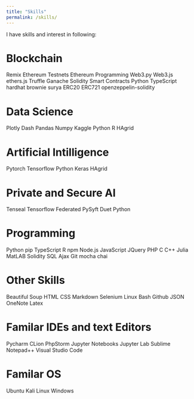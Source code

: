 ```yaml
---
title: "Skills"
permalink: /skills/
---
```

<link rel="stylesheet" href="https://www.w3schools.com/w3css/4/w3.css">

I have skills and interest in following: 

Blockchain
===========
<span class="w3-tag w3-green" style="margin-bottom:5px">Remix</span>
<span class="w3-tag w3-green" style="margin-bottom:5px">Ethereum Testnets</span>
<span class="w3-tag w3-green" style="margin-bottom:5px">Ethereum Programming</span>
<span class="w3-tag w3-green" style="margin-bottom:5px">Web3.py</span>
<span class="w3-tag w3-green" style="margin-bottom:5px">Web3.js</span>
<span class="w3-tag w3-green" style="margin-bottom:5px">ethers.js</span>
<span class="w3-tag w3-green" style="margin-bottom:5px">Truffle</span>
<span class="w3-tag w3-green" style="margin-bottom:5px">Ganache</span>
<span class="w3-tag w3-green" style="margin-bottom:5px">Solidity</span>
<span class="w3-tag w3-green" style="margin-bottom:5px">Smart Contracts</span>
<span class="w3-tag w3-green" style="margin-bottom:5px">Python</span>
<span class="w3-tag w3-green" style="margin-bottom:5px">TypeScript</span>
<span class="w3-tag w3-green" style="margin-bottom:5px">hardhat</span>
<span class="w3-tag w3-green" style="margin-bottom:5px">brownie</span>
<span class="w3-tag w3-green" style="margin-bottom:5px">surya</span>
<span class="w3-tag w3-green" style="margin-bottom:5px">ERC20</span>
<span class="w3-tag w3-green" style="margin-bottom:5px">ERC721</span>
<span class="w3-tag w3-green" style="margin-bottom:5px">openzeppelin-solidity</span>


Data Science 
===========
<span class="w3-tag w3-green" style="margin-bottom:5px">Plotly</span>
<span class="w3-tag w3-green" style="margin-bottom:5px">Dash</span>
<span class="w3-tag w3-green" style="margin-bottom:5px">Pandas</span>
<span class="w3-tag w3-green" style="margin-bottom:5px">Numpy</span>
<span class="w3-tag w3-green" style="margin-bottom:5px">Kaggle</span>
<span class="w3-tag w3-green" style="margin-bottom:5px">Python</span>
<span class="w3-tag w3-green" style="margin-bottom:5px">R</span>
<span class="w3-tag w3-green" style="margin-bottom:5px">HAgrid</span>


Artificial Intilligence
===========
<span class="w3-tag w3-green" style="margin-bottom:5px">Pytorch</span>
<span class="w3-tag w3-green" style="margin-bottom:5px">Tensorflow</span>
<span class="w3-tag w3-green" style="margin-bottom:5px">Python</span>
<span class="w3-tag w3-green" style="margin-bottom:5px">Keras</span>
<span class="w3-tag w3-green" style="margin-bottom:5px">HAgrid</span>

Private and Secure AI
===========
<span class="w3-tag w3-green" style="margin-bottom:5px">Tenseal</span>
<span class="w3-tag w3-green" style="margin-bottom:5px">Tensorflow Federated</span>
<span class="w3-tag w3-green" style="margin-bottom:5px">PySyft</span>
<span class="w3-tag w3-green" style="margin-bottom:5px">Duet</span>
<span class="w3-tag w3-green" style="margin-bottom:5px">Python</span>

Programming
===========
<span class="w3-tag w3-green" style="margin-bottom:5px">Python</span>
<span class="w3-tag w3-green" style="margin-bottom:5px">pip</span>
<span class="w3-tag w3-green" style="margin-bottom:5px">TypeScript</span>
<span class="w3-tag w3-green" style="margin-bottom:5px">R</span>
<span class="w3-tag w3-green" style="margin-bottom:5px">npm</span>
<span class="w3-tag w3-green" style="margin-bottom:5px">Node.js</span>
<span class="w3-tag w3-green" style="margin-bottom:5px">JavaScript</span>
<span class="w3-tag w3-green" style="margin-bottom:5px">JQuery</span>
<span class="w3-tag w3-green" style="margin-bottom:5px">PHP</span>
<span class="w3-tag w3-green" style="margin-bottom:5px">C</span>
<span class="w3-tag w3-green" style="margin-bottom:5px">C++</span>
<span class="w3-tag w3-green" style="margin-bottom:5px">Julia</span>
<span class="w3-tag w3-green" style="margin-bottom:5px">MatLAB</span>
<span class="w3-tag w3-green" style="margin-bottom:5px">Solidity</span>
<span class="w3-tag w3-green" style="margin-bottom:5px">SQL</span>
<span class="w3-tag w3-green" style="margin-bottom:5px">Ajax</span>
<span class="w3-tag w3-green" style="margin-bottom:5px">Git</span>
<span class="w3-tag w3-green" style="margin-bottom:5px">mocha</span>
<span class="w3-tag w3-green" style="margin-bottom:5px">chai</span>


Other Skills
===========  
<span class="w3-tag w3-green" style="margin-bottom:5px">Beautiful Soup</span>
<span class="w3-tag w3-green" style="margin-bottom:5px">HTML</span>
<span class="w3-tag w3-green" style="margin-bottom:5px">CSS</span>
<span class="w3-tag w3-green" style="margin-bottom:5px">Markdown</span>
<span class="w3-tag w3-green" style="margin-bottom:5px">Selenium</span>
<span class="w3-tag w3-green" style="margin-bottom:5px">Linux</span>
<span class="w3-tag w3-green" style="margin-bottom:5px">Bash</span>
<span class="w3-tag w3-green" style="margin-bottom:5px">Github</span>
<span class="w3-tag w3-green" style="margin-bottom:5px">JSON</span>
<span class="w3-tag w3-green" style="margin-bottom:5px">OneNote</span>
<span class="w3-tag w3-green" style="margin-bottom:5px">Latex</span>

Familar IDEs and text Editors
===========  
<span class="w3-tag w3-green" style="margin-bottom:5px">Pycharm</span>
<span class="w3-tag w3-green" style="margin-bottom:5px">CLion</span>
<span class="w3-tag w3-green" style="margin-bottom:5px">PhpStorm</span>
<span class="w3-tag w3-green" style="margin-bottom:5px">Jupyter Notebooks</span>
<span class="w3-tag w3-green" style="margin-bottom:5px">Jupyter Lab</span>
<span class="w3-tag w3-green" style="margin-bottom:5px">Sublime</span>
<span class="w3-tag w3-green" style="margin-bottom:5px">Notepad++</span>
<span class="w3-tag w3-green" style="margin-bottom:5px">Visual Studio Code</span>


Familar OS
===========  
<span class="w3-tag w3-green" style="margin-bottom:5px">Ubuntu</span>
<span class="w3-tag w3-green" style="margin-bottom:5px">Kali Linux</span>
<span class="w3-tag w3-green" style="margin-bottom:5px">Windows</span>
